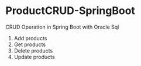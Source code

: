 # ProductCRUD-SpringBoot
CRUD Operation in Spring Boot with Oracle Sql

1. Add products
2. Get products
3. Delete products
4. Update products
